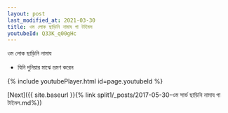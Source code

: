 ```yaml
---
layout: post
last_modified_at: 2021-03-30
title: ওম লোক ছাড়িনি নামায গা টাইমস
youtubeId: Q33K_q00gHc
---
```

 
 
 ওম লোক ছাড়িনি নামায  
 
 -  যিনি দুনিয়ার মাঝে ভ্রমণ করেন 
 
  
 
  
 
 
 
 
 
 


{% include youtubePlayer.html id=page.youtubeId %}
 
[Next]({{ site.baseurl }}{% link  split1/_posts/2017-05-30-ওম সার্ভ ছাড়িনি নামায গা টাইমস.md%})
 
